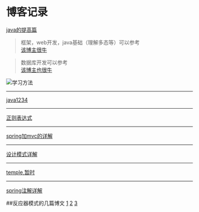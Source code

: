 # 博客记录
[java的提高篇](http://blog.csdn.net/chenssy/article/category/1688799)

 
>框架，web开发，java基础（理解多态等）可以参考<br>
[该博主很牛](http://www.cnblogs.com/xdp-gacl/p/4002804.html)<br>

>数据库开发可以参考<br>
[该博主也很牛](http://www.cnblogs.com/zzwlovegfj/archive/2012/07/04/2576989.html)

![](http://img.mukewang.com/57726989000113b812800720.jpg "学习方法")

-----
[java1234](http://www.java1234.com/javaxuexiluxiantu.html)

------
[正则表达式](http://www.cnblogs.com/deerchao/archive/2006/08/24/zhengzhe30fengzhongjiaocheng.html)


------
[spring加mvc的详解](http://my.oschina.net/HeliosFly/blog?catalog=341154)

------
[设计模式详解](http://blog.csdn.net/zhengzhb/article/category/926691)


--------
[temple,暂时](http://lydia-fly.iteye.com/blog/2153102)

----
[spring注解详解](http://my.oschina.net/HeliosFly/blog/203902)

##反应器模式的几篇博文
[1](http://www.cnblogs.com/me115/p/4452801.html)
[2](http://blog.csdn.net/russell_tao/article/details/17452997)
[3](http://www.kuqin.com/ace-2002-12/Part-One/Chapter-8.htm)